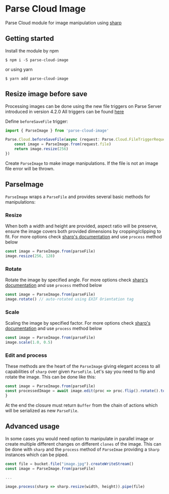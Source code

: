 # Parse Cloud Image

Parse Cloud module for image manipulation using [sharp](https://sharp.pixelplumbing.com/)

## Getting started

Install the module by npm

```
$ npm i -S parse-cloud-image
```

or using yarn

```
$ yarn add parse-cloud-image
```

## Resize image before save

Processing images can be done using the new file triggers on Parse Server introduced in version 4.2.0 All triggers can be found [here](https://docs.parseplatform.org/cloudcode/guide/#beforesavefile-triggers)

Define `beforeSaveFile` trigger:

```ts
import { ParseImage } from 'parse-cloud-image'

Parse.Cloud.beforeSaveFile(async (request: Parse.Cloud.FileTriggerRequest) => {
    const image = ParseImage.from(request.file)
    return image.resize(256)
})
```

Create `ParseImage` to make image manipulations. If the file is not an image file error will be thrown. 

## ParseImage

`ParseImage` wraps a `ParseFile` and provides several basic methods for manipulations:

### Resize

When both a width and height are provided, aspect ratio will be preserve, ensure the image covers both provided dimensions by cropping/clipping to fit. For more options check [sharp's documentation](https://sharp.pixelplumbing.com/api-resize) and use `process` method below

```ts
const image = ParseImage.from(parseFile)
image.resize(256, 128)
```

### Rotate

Rotate the image by specified angle. For more options check [sharp's documentation](https://sharp.pixelplumbing.com/api-operation#rotate) and use `process` method below

```ts
const image = ParseImage.from(parseFile)
image.rotate() // auto-rotated using EXIF Orientation tag
```

### Scale

Scaling the image by specified factor. For more options check [sharp's documentation](https://sharp.pixelplumbing.com/api-resize) and use `process` method below

```ts
const image = ParseImage.from(parseFile)
image.scale(1.0, 0.5)
```

### Edit and process

These methods are the heart of the `ParseImage` giving elegant access to all capabilities of `sharp` over given `ParseFile`. Let's say you need to flip and rotate the image. This can be done like this:

```ts
const image = ParseImage.from(parseFile)
const processedImage = await image.edit(proc => proc.flip().rotate().toBuffer())
}
```

At the end the closure must return `Buffer` from the chain of actions which will be serialized as new `ParseFile`.

## Advanced usage

In some cases you would need option to manipulate in parallel image or create multiple different changes on different `clones` of the image. This can be done with `sharp` and the `process` method of `ParseImae` providing a `Sharp` instances which can be piped.

```ts
const file = bucket.file("image.jpg").createWriteStream()
const image = ParseImage.from(parseFile)

...

image.process(sharp => sharp.resize(width, height)).pipe(file)
```
